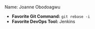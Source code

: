Name: Joanne Obodoagwu
  - **Favorite Git Command:** `git rebase -i`
  - **Favorite DevOps Tool:** Jenkins

